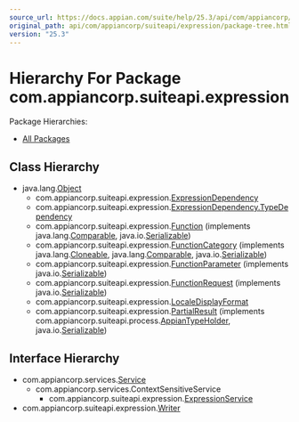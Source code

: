 ```yaml
---
source_url: https://docs.appian.com/suite/help/25.3/api/com/appiancorp/suiteapi/expression/package-tree.html
original_path: api/com/appiancorp/suiteapi/expression/package-tree.html
version: "25.3"
---
```


# Hierarchy For Package com.appiancorp.suiteapi.expression

Package Hierarchies:

-   [All Packages](../../../../overview-tree.html)

## Class Hierarchy

-   java.lang.[Object](https://docs.oracle.com/en/java/javase/17/docs/api/java.base/java/lang/Object.html "class or interface in java.lang")
    -   com.appiancorp.suiteapi.expression.[ExpressionDependency](ExpressionDependency.html "class in com.appiancorp.suiteapi.expression")
    -   com.appiancorp.suiteapi.expression.[ExpressionDependency.TypeDependency](ExpressionDependency.TypeDependency.html "class in com.appiancorp.suiteapi.expression")
    -   com.appiancorp.suiteapi.expression.[Function](Function.html "class in com.appiancorp.suiteapi.expression") (implements java.lang.[Comparable](https://docs.oracle.com/en/java/javase/17/docs/api/java.base/java/lang/Comparable.html "class or interface in java.lang")<T>, java.io.[Serializable](https://docs.oracle.com/en/java/javase/17/docs/api/java.base/java/io/Serializable.html "class or interface in java.io"))
    -   com.appiancorp.suiteapi.expression.[FunctionCategory](FunctionCategory.html "class in com.appiancorp.suiteapi.expression") (implements java.lang.[Cloneable](https://docs.oracle.com/en/java/javase/17/docs/api/java.base/java/lang/Cloneable.html "class or interface in java.lang"), java.lang.[Comparable](https://docs.oracle.com/en/java/javase/17/docs/api/java.base/java/lang/Comparable.html "class or interface in java.lang")<T>, java.io.[Serializable](https://docs.oracle.com/en/java/javase/17/docs/api/java.base/java/io/Serializable.html "class or interface in java.io"))
    -   com.appiancorp.suiteapi.expression.[FunctionParameter](FunctionParameter.html "class in com.appiancorp.suiteapi.expression") (implements java.io.[Serializable](https://docs.oracle.com/en/java/javase/17/docs/api/java.base/java/io/Serializable.html "class or interface in java.io"))
    -   com.appiancorp.suiteapi.expression.[FunctionRequest](FunctionRequest.html "class in com.appiancorp.suiteapi.expression") (implements java.io.[Serializable](https://docs.oracle.com/en/java/javase/17/docs/api/java.base/java/io/Serializable.html "class or interface in java.io"))
    -   com.appiancorp.suiteapi.expression.[LocaleDisplayFormat](LocaleDisplayFormat.html "class in com.appiancorp.suiteapi.expression")
    -   com.appiancorp.suiteapi.expression.[PartialResult](PartialResult.html "class in com.appiancorp.suiteapi.expression") (implements com.appiancorp.suiteapi.process.[AppianTypeHolder](../process/AppianTypeHolder.html "interface in com.appiancorp.suiteapi.process"), java.io.[Serializable](https://docs.oracle.com/en/java/javase/17/docs/api/java.base/java/io/Serializable.html "class or interface in java.io"))

## Interface Hierarchy

-   com.appiancorp.services.[Service](../../services/Service.html "interface in com.appiancorp.services")
    -   com.appiancorp.services.ContextSensitiveService
        -   com.appiancorp.suiteapi.expression.[ExpressionService](ExpressionService.html "interface in com.appiancorp.suiteapi.expression")
-   com.appiancorp.suiteapi.expression.[Writer](Writer.html "interface in com.appiancorp.suiteapi.expression")